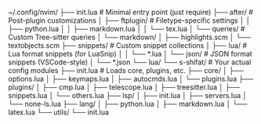 ~/.config/nvim/
├── init.lua                        # Minimal entry point (just require)
├── after/                          # Post-plugin customizations
│   ├── ftplugin/                   # Filetype-specific settings
│   │   ├── python.lua
│   │   ├── markdown.lua
│   │   └── tex.lua
│   └── queries/                    # Custom Tree-sitter queries
│       └── markdown/
│           ├── highlights.scm
│           └── textobjects.scm
├── snippets/                       # Custom snippet collections
│   ├── lua/                        # Lua format snippets (for LuaSnip)
│   │   └── *.lua
│   └── json/                       # JSON format snippets (VSCode-style)
│       └── *.json
└── lua/
    └── s-shifat/                   # Your actual config modules
        ├── init.lua               # Loads core, plugins, etc.
        ├── core/
        │   ├── options.lua
        │   ├── keymaps.lua
        │   ├── autocmds.lua
        │   └── plugins.lua
        ├── plugins/
        │   ├── cmp.lua
        │   ├── telescope.lua
        │   ├── treesitter.lua
        │   ├── snippets.lua
        │   └── others.lua
        ├── lsp/
        │   ├── init.lua
        │   ├── servers.lua
        │   └── none-ls.lua
        ├── lang/
        │   ├── python.lua
        │   ├── markdown.lua
        │   └── latex.lua
        └── utils/
            └── init.lua

